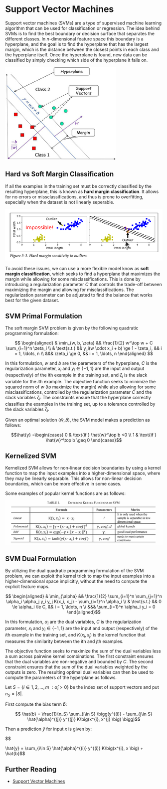 # Support Vector Machines

Support vector machines (SVMs) are a type of supervised machine learning algorithm that can be used for classification or regression. The idea behind SVMs is to find the best boundary or decision surface that separates the different classes. In $n$-dimensional feature space this boundary is a hyperplane, and the goal is to find the hyperplane that has the largest margin, which is the distance between the closest points in each class and the hyperplane itself. Once the hyperplane is found, new data can be classified by simply checking which side of the hyperplane it falls on.


![Support Vector Machine Hyperplane](svm.jpg)


## Hard vs Soft Margin Classification

If all the examples in the training set must be correctly classified by the resulting hyperplane, this is known as **hard margin classification**. It allows for no errors or missclassifications, and thus is prone to overfitting, especially when the dataset is not linearly seperable.


![Hard Margin Shortcomings](hard_margin.png)

To avoid these issues, we can use a more flexible model know as **soft margin classification**, which seeks to find a hyperplane that maximizes the margin while allowing for some misclassifications. This is done by introducing a regularization parameter $C$ that controls the trade-off between maximizing the margin and allowing for misclassifications. The regularization parameter can be adjusted to find the balance that works best for the given dataset.


## SVM Primal Formulation


The soft margin SVM problem is given by the following quadratic programming formulation:

$$
\begin{aligned}
& \min_{w, b, \zeta} && \frac{1}{2} w^\top w + C \sum_{i=1}^n \zeta_i \\
& \text{s.t.} && y_i(w \cdot x_i + b) \ge 1 - \zeta_i, && i = 1, \ldots, n \\
&&& \zeta_i \ge 0, && i = 1, \ldots, n
\end{aligned}
$$

In this formulation, $w$ and $b$ are the parameters of the hyperplane, $C$ is the regularization parameter, $x_i$ and $y_i\in\{-1,1\}$ are the input and output (respectively) of the $i$th example in the training set, and $\zeta_i$ is the slack variable for the $i$th example. The objective function seeks to minimize the squared norm of $w$ (to maximize the margin) while also allowing for some misclassifications, controlled by the regularization parameter $C$ and the slack variables $\zeta_i$. The constraints ensure that the hyperplane correctly classifies the examples in the training set, up to a tolerance controlled by the slack variables $\zeta_i$.

Given an optimal solution $(\hat{w}, \hat{b})$, the SVM model makes a prediction as follows:

$$\hat{y} =\begin{cases}
    0 & \text{if } \hat{w}^\top b <0 \\
    1 & \text{if } \hat{w}^\top b \geq 0 
\end{cases}$$

## Kernelized SVM

Kernelized SVM allows for non-linear decision boundaries by using a kernel function to map the input examples into a higher-dimensional space, where they may be linearly separable. This allows for non-linear decision boundaries, which can be more effective in some cases.

Some examples of popular kernel functions are as follows:

![Example Kernels](kernels.png)


## SVM Dual Formulation

By utilizing the dual quadratic programming formulation of the SVM problem, we can exploit the kernel trick to map the input examples into a higher-dimensional space implicitly, without the need to compute the explicit feature maps.


$$
\begin{aligned}
& \min_{\alpha} && \frac{1}{2} \sum_{i=1}^n \sum_{j=1}^n \alpha_i \alpha_j y_i y_j K(x_i, x_j) - \sum_{i=1}^n \alpha_i \\
& \text{s.t.} && 0 \le \alpha_i \le C, && i = 1, \ldots, n \\
&&& \sum_{i=1}^n \alpha_i y_i = 0
\end{aligned}$$

In this formulation, $\alpha_i$ are the dual variables, $C$ is the regularization parameter, $x_i$ and $y_i\in\{-1,1\}$ are the input and output (respectively) of the $i$th example in the training set, and $K(x_i, x_j)$ is the kernel function that measures the similarity between the $i$th and $j$th examples. 


The objective function seeks to maximize the sum of the dual variables less a sum across pairwine kernel combinations. The first constraint ensures that the dual variables are non-negative and bounded by $C$. The second constraint ensures that the sum of the dual variables weighted by the outputs is zero. The resulting optimal dual variables can then be used to compute the parameters of the hyperplane as follows. 


Let $S =\{i \in 1,2,\dots,m\ : \hat{\alpha}_i > 0\}$ be the  index set of support vectors and put $n_S=|S|$.


First compute the bias term $\hat{b}$:

$$
\hat{b} = \frac{1}{n_S} \sum_{i\in S} \bigg(y^{(i)} - \sum_{j\in S} \hat{\alpha}^{(j)} y^{(j)} K\big(x^{i}, x^{j} \big) \bigg)$$



Then a prediction $\hat{y}$ for input $x$ is given by:


$$

\hat{y} = \sum_{i\in S} \hat{\alpha}^{(i)} y^{(i)} K\big(x^{i}, x \big) + \hat{b}$$


## Further Reading

- [Support Vector Machines](https://towardsdatascience.com/support-vector-machine-introduction-to-machine-learning-algorithms-934a444fca47)